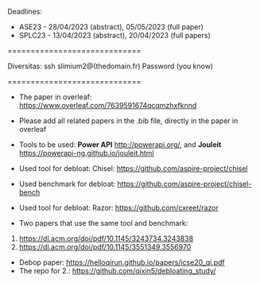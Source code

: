 Deadlines: 
- ASE23 - 28/04/2023 (abstract), 05/05/2023 (full paper)
- SPLC23 - 13/04/2023 (abstract), 20/04/2023 (full papers)

=============================

Diversitas: ssh slimium2@(thedomain.fr)
Password (you know)

=============================
- The paper in overleaf: https://www.overleaf.com/7639591674qcqmzhxfknnd

- Please add all related papers in the .bib file, directly in the paper in overleaf

- Tools to be used: **Power API** http://powerapi.org/, and **Jouleit** https://powerapi-ng.github.io/jouleit.html

- Used tool for debloat: Chisel: https://github.com/aspire-project/chisel
- Used benchmark for debloat: https://github.com/aspire-project/chisel-bench
- Used tool for debloat: Razor: https://github.com/cxreet/razor

- Two papers that use the same tool and benchmark:
1. https://dl.acm.org/doi/pdf/10.1145/3243734.3243838
2. https://dl.acm.org/doi/pdf/10.1145/3551349.3556970
- Debop paper:
https://helloqirun.github.io/papers/icse20_qi.pdf
- The repo for 2.: https://github.com/qixin5/debloating_study/

